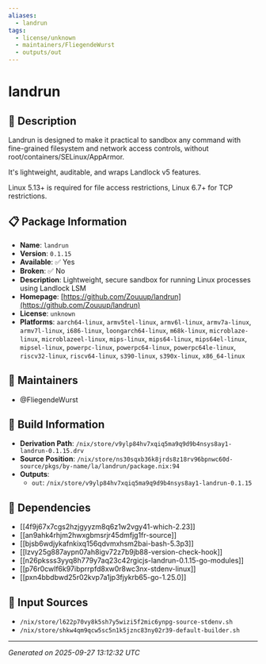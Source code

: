```yaml
---
aliases:
  - landrun
tags:
  - license/unknown
  - maintainers/FliegendeWurst
  - outputs/out
---
```


# landrun

## 📝 Description

Landrun is designed to make it practical to sandbox any command with fine-grained filesystem
and network access controls, without root/containers/SELinux/AppArmor.

It's lightweight, auditable, and wraps Landlock v5 features.

Linux 5.13+ is required for file access restrictions, Linux 6.7+ for TCP restrictions.


## 📋 Package Information

- **Name**: `landrun`
- **Version**: `0.1.15`
- **Available**: ✅ Yes
- **Broken**: ✅ No
- **Description**: Lightweight, secure sandbox for running Linux processes using Landlock LSM
- **Homepage**: [https://github.com/Zouuup/landrun](https://github.com/Zouuup/landrun)
- **License**: `unknown`
- **Platforms**: `aarch64-linux`, `armv5tel-linux`, `armv6l-linux`, `armv7a-linux`, `armv7l-linux`, `i686-linux`, `loongarch64-linux`, `m68k-linux`, `microblaze-linux`, `microblazeel-linux`, `mips-linux`, `mips64-linux`, `mips64el-linux`, `mipsel-linux`, `powerpc-linux`, `powerpc64-linux`, `powerpc64le-linux`, `riscv32-linux`, `riscv64-linux`, `s390-linux`, `s390x-linux`, `x86_64-linux`
## 👥 Maintainers

- @FliegendeWurst


## 🔧 Build Information

- **Derivation Path**: `/nix/store/v9ylp84hv7xqiq5ma9q9d9b4nsys8ay1-landrun-0.1.15.drv`
- **Source Position**: `/nix/store/ns30sqxb36k8jrds8z18rv96bpnwc60d-source/pkgs/by-name/la/landrun/package.nix:94`
- **Outputs**:
  - `out`:  `/nix/store/v9ylp84hv7xqiq5ma9q9d9b4nsys8ay1-landrun-0.1.15`

## 🔗 Dependencies

- [[4f9j67x7cgs2hzjgyyzm8q6z1w2vgy41-which-2.23]]
- [[an9ahk4rhjm2hwxgbmsrjr45dmfjg1fr-source]]
- [[bjsb6wdjykafnkixq156qdvmxhsm2bai-bash-5.3p3]]
- [[lzvy25g887aypn07ah8igv72z7b9jb88-version-check-hook]]
- [[n26pksss3yyq8h779y7aq23c42rgicjs-landrun-0.1.15-go-modules]]
- [[p76r0cwlf6k97ibprrpfd8xw0r8wc3nx-stdenv-linux]]
- [[pxn4bbdbwd25r02kvp7a1jp3fjykrb65-go-1.25.0]]

## 📁 Input Sources

- `/nix/store/l622p70vy8k5sh7y5wizi5f2mic6ynpg-source-stdenv.sh`
- `/nix/store/shkw4qm9qcw5sc5n1k5jznc83ny02r39-default-builder.sh`

---
*Generated on 2025-09-27 13:12:32 UTC*
